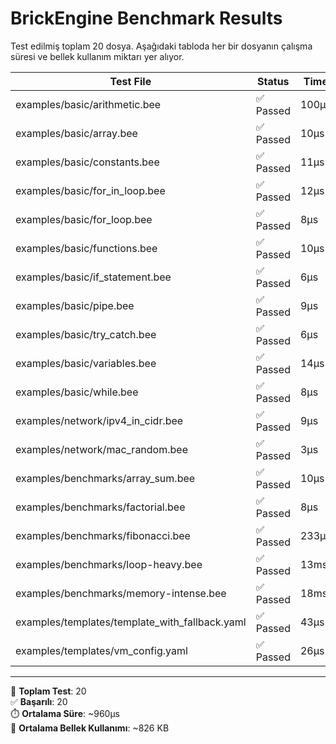 # BrickEngine Benchmark Results

Test edilmiş toplam 20 dosya. Aşağıdaki tabloda her bir dosyanın çalışma süresi ve bellek kullanım miktarı yer alıyor.

| Test File                                      | Status   | Time   | Memory     |
|------------------------------------------------|----------|--------|------------|
| examples/basic/arithmetic.bee                 | ✅ Passed | 100µs  | 3.46 KB    |
| examples/basic/array.bee                      | ✅ Passed | 10µs   | 3.28 KB    |
| examples/basic/constants.bee                  | ✅ Passed | 11µs   | 3.18 KB    |
| examples/basic/for_in_loop.bee                | ✅ Passed | 12µs   | 3.36 KB    |
| examples/basic/for_loop.bee                   | ✅ Passed | 8µs    | 2.86 KB    |
| examples/basic/functions.bee                  | ✅ Passed | 10µs   | 4.02 KB    |
| examples/basic/if_statement.bee               | ✅ Passed | 6µs    | 1.44 KB    |
| examples/basic/pipe.bee                       | ✅ Passed | 9µs    | 3.27 KB    |
| examples/basic/try_catch.bee                  | ✅ Passed | 6µs    | 2.23 KB    |
| examples/basic/variables.bee                  | ✅ Passed | 14µs   | 4.80 KB    |
| examples/basic/while.bee                      | ✅ Passed | 8µs    | 2.85 KB    |
| examples/network/ipv4_in_cidr.bee             | ✅ Passed | 9µs    | 1.94 KB    |
| examples/network/mac_random.bee               | ✅ Passed | 3µs    | 0.32 KB    |
| examples/benchmarks/array_sum.bee             | ✅ Passed | 10µs   | 3.55 KB    |
| examples/benchmarks/factorial.bee             | ✅ Passed | 8µs    | 2.98 KB    |
| examples/benchmarks/fibonacci.bee             | ✅ Passed | 233µs  | 90.07 KB   |
| examples/benchmarks/loop-heavy.bee            | ✅ Passed | 13ms   | 3127.69 KB |
| examples/benchmarks/memory-intense.bee        | ✅ Passed | 18ms   | 6829.29 KB |
| examples/templates/template_with_fallback.yaml| ✅ Passed | 43µs   | 40.18 KB   |
| examples/templates/vm_config.yaml             | ✅ Passed | 26µs   | 5.58 KB    |

---

🧠 **Toplam Test**: 20  
✅ **Başarılı**: 20  
⏱️ **Ortalama Süre**: ~960µs  
💾 **Ortalama Bellek Kullanımı**: ~826 KB  
